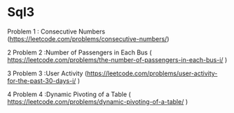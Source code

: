 # Sql3

Problem 1  : Consecutive Numbers	(https://leetcode.com/problems/consecutive-numbers/)

2 Problem 2 :Number of Passengers in Each Bus 	(	https://leetcode.com/problems/the-number-of-passengers-in-each-bus-i/ )

3 Problem 3 :User Activity		(https://leetcode.com/problems/user-activity-for-the-past-30-days-i/ )

4 Problem 4 :Dynamic Pivoting of a Table	(	https://leetcode.com/problems/dynamic-pivoting-of-a-table/ )
